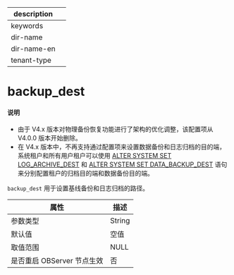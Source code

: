 |description||
|---|---|
|keywords||
|dir-name||
|dir-name-en||
|tenant-type||

# backup_dest

<main id="notice" type='explain'>
<h4>说明</h4>
<ul>
<li>由于 V4.x 版本对物理备份恢复功能进行了架构的优化调整，该配置项从 V4.0.0 版本开始删除。</li>
<li>在 V4.x 版本中，不再支持通过配置项来设置数据备份和日志归档的目的端，系统租户和所有用户租户可以使用 <a href="../../../500.sql-reference/100.sql-syntax/100.system-tenants/200.alter-system/150.set-log-archive-dest.md">ALTER SYSTEM SET LOG_ARCHIVE_DEST</a> 和 <a href="../../../500.sql-reference/100.sql-syntax/100.system-tenants/200.alter-system/3500.set-data-backup-dest.md">ALTER SYSTEM SET DATA_BACKUP_DEST</a> 语句来分别配置租户的归档目的端和数据备份目的端。</li>
</ul>
</main>

`backup_dest` 用于设置基线备份和日志归档的路径。

|      **属性**      | **描述** |
|------------------|--------|
| 参数类型             | String     |
| 默认值              | 空值     |
| 取值范围             | NULL   |
| 是否重启 OBServer 节点生效 | 否      |